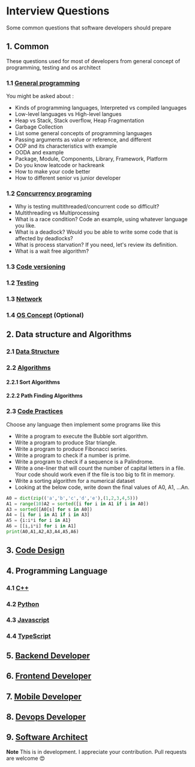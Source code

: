 # Interview Questions

Some common questions that software developers should prepare

## 1. Common

These questions used for most of developers from general concept of programming, testing and os architect

### 1.1 [General programming](./common/general/README.md)

You might be asked about :

* Kinds of programming languages, Interpreted vs compiled languages
* Low-level languages vs High-level langues
* Heap vs Stack, Stack overflow, Heap Fragmentation
* Garbage Collection
* List some general concepts of programming languages
* Passing arguments as value or reference, and different
* OOP and its characteristics with example
* OODA and example
* Package, Module, Components, Library, Framework, Platform
* Do you know leatcode or hackreank
* How to make your code better
* How to different senior vs junior developer

### 1.2 [Concurrency programing](./common/concurrent/README.md)

* Why is testing multithreaded/concurrent code so difficult?
* Multithreading vs Multiprocessing
* What is a race condition? Code an example, using whatever language you like.
* What is a deadlock? Would you be able to write some code that is affected by deadlocks?
* What is process starvation? If you need, let's review its definition.
* What is a wait free algorithm?

### 1.3 [Code versioning](./common/versioning/README.md)

### 1.2 [Testing](./common/testing/README.md)

### 1.3 [Network](./common/network/README.md)

### 1.4 [OS Concept](./common/os/README.md) (Optional)

## 2. Data structure and Algorithms

### 2.1 [Data Structure](./data-structure/README.md)

### 2.2 [Algorithms](./algorithms/README.md)

#### 2.2.1 Sort Algorithms

#### 2.2.2 Path Finding Algorithms

### 2.3 [Code Practices](code_practices/README.md)

Choose any language then implement some programs like this

* Write a program to execute the Bubble sort algorithm.
* Write a program to produce Star triangle.
* Write a program to produce Fibonacci series.
* Write a program to check if a number is prime.
* Write a program to check if a sequence is a Palindrome.
* Write a one-liner that will count the number of capital letters in a file. Your code should work even if the file is too big to fit in memory.
* Write a sorting algorithm for a numerical dataset
* Looking at the below code, write down the final values of A0, A1, …An.

```python
A0 = dict(zip(('a','b','c','d','e'),(1,2,3,4,5)))
A1 = range(10)A2 = sorted([i for i in A1 if i in A0])
A3 = sorted([A0[s] for s in A0])
A4 = [i for i in A1 if i in A3]
A5 = {i:i*i for i in A1}
A6 = [[i,i*i] for i in A1]
print(A0,A1,A2,A3,A4,A5,A6)
```

## 3. [Code Design](design/README.md)

## 4. Programming Language

### 4.1 [C++](./languages/c++/README.md)

### 4.2 [Python](./languages/python/README.md)

### 4.3 [Javascript](./languages/javascript/README.md)

### 4.4 [TypeScript](./languages/typescript/README.md)

## 5. [Backend Developer](./backend/README.md)

## 6. [Frontend Developer](./frontend/README.md)

## 7. [Mobile Developer](./mobile/README.md)

## 8. [Devops Developer](./devops/README.md)

## 9. [Software Architect](./architect/README.md)

**Note** This is in development. I appreciate your contribution. Pull requests are welcome :heart_eyes: